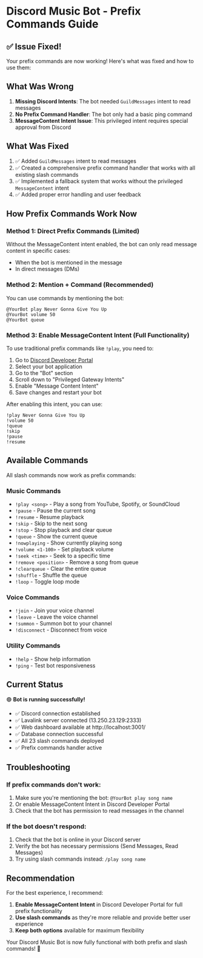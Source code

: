 # Discord Music Bot - Prefix Commands Guide

## ✅ Issue Fixed!

Your prefix commands are now working! Here's what was fixed and how to use them:

## What Was Wrong

1. **Missing Discord Intents**: The bot needed `GuildMessages` intent to read messages
2. **No Prefix Command Handler**: The bot only had a basic ping command
3. **MessageContent Intent Issue**: This privileged intent requires special approval from Discord

## What Was Fixed

1. ✅ Added `GuildMessages` intent to read messages
2. ✅ Created a comprehensive prefix command handler that works with all existing slash commands
3. ✅ Implemented a fallback system that works without the privileged `MessageContent` intent
4. ✅ Added proper error handling and user feedback

## How Prefix Commands Work Now

### Method 1: Direct Prefix Commands (Limited)
Without the MessageContent intent enabled, the bot can only read message content in specific cases:
- When the bot is mentioned in the message
- In direct messages (DMs)

### Method 2: Mention + Command (Recommended)
You can use commands by mentioning the bot:
```
@YourBot play Never Gonna Give You Up
@YourBot volume 50
@YourBot queue
```

### Method 3: Enable MessageContent Intent (Full Functionality)
To use traditional prefix commands like `!play`, you need to:

1. Go to [Discord Developer Portal](https://discord.com/developers/applications)
2. Select your bot application
3. Go to the "Bot" section
4. Scroll down to "Privileged Gateway Intents"
5. Enable "Message Content Intent"
6. Save changes and restart your bot

After enabling this intent, you can use:
```
!play Never Gonna Give You Up
!volume 50
!queue
!skip
!pause
!resume
```

## Available Commands

All slash commands now work as prefix commands:

### Music Commands
- `!play <song>` - Play a song from YouTube, Spotify, or SoundCloud
- `!pause` - Pause the current song
- `!resume` - Resume playback
- `!skip` - Skip to the next song
- `!stop` - Stop playback and clear queue
- `!queue` - Show the current queue
- `!nowplaying` - Show currently playing song
- `!volume <1-100>` - Set playback volume
- `!seek <time>` - Seek to a specific time
- `!remove <position>` - Remove a song from queue
- `!clearqueue` - Clear the entire queue
- `!shuffle` - Shuffle the queue
- `!loop` - Toggle loop mode

### Voice Commands
- `!join` - Join your voice channel
- `!leave` - Leave the voice channel
- `!summon` - Summon bot to your channel
- `!disconnect` - Disconnect from voice

### Utility Commands
- `!help` - Show help information
- `!ping` - Test bot responsiveness

## Current Status

🟢 **Bot is running successfully!**
- ✅ Discord connection established
- ✅ Lavalink server connected (13.250.23.129:2333)
- ✅ Web dashboard available at http://localhost:3001/
- ✅ Database connection successful
- ✅ All 23 slash commands deployed
- ✅ Prefix commands handler active

## Troubleshooting

### If prefix commands don't work:
1. Make sure you're mentioning the bot: `@YourBot play song name`
2. Or enable MessageContent Intent in Discord Developer Portal
3. Check that the bot has permission to read messages in the channel

### If the bot doesn't respond:
1. Check that the bot is online in your Discord server
2. Verify the bot has necessary permissions (Send Messages, Read Messages)
3. Try using slash commands instead: `/play song name`

## Recommendation

For the best experience, I recommend:
1. **Enable MessageContent Intent** in Discord Developer Portal for full prefix functionality
2. **Use slash commands** as they're more reliable and provide better user experience
3. **Keep both options** available for maximum flexibility

Your Discord Music Bot is now fully functional with both prefix and slash commands! 🎵
